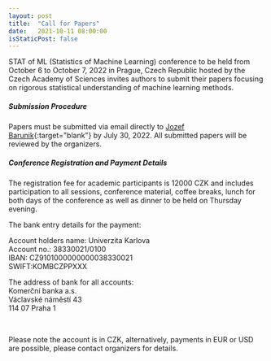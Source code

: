```yaml
---
layout: post
title:  "Call for Papers"
date:   2021-10-11 08:00:00
isStaticPost: false
---
```

STAT of ML (Statistics of Machine Learning) conference to be held from October 6 to October 7, 2022 in Prague, Czech Republic hosted by the Czech Academy of Sciences invites authors to submit their papers focusing on rigorous statistical understanding of machine learning methods.

##### Submission Procedure

Papers must be submitted via email directly to [Jozef Barunik](https://barunik.github.io){:target="blank"} by July 30, 2022. All submitted papers will be reviewed by the organizers.<br/>

##### Conference Registration and Payment Details

The registration fee for academic participants is 12000 CZK and includes participation to all sessions, conference material, coffee breaks, lunch for both days of the conference as well as dinner to be held on Thursday evening.

The bank entry details for the payment:

Account holders name: Univerzita Karlova <br/>
Account no.: 38330021/0100 <br/>
IBAN: CZ9101000000000038330021 <br/>
SWIFT:KOMBCZPPXXX <br/>

The address of bank for all accounts: <br/>
Komerční banka a.s. <br/>
Václavské náměstí 43 <br/>
114 07    Praha 1 <br/>

<br/>

Please note the account is in CZK, alternatively, payments in EUR or USD are possible, please contact organizers for details.
